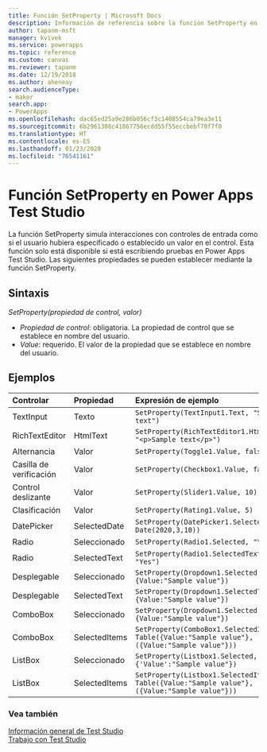```yaml
---
title: Función SetProperty | Microsoft Docs
description: Información de referencia sobre la función SetProperty en Power Apps Test Studio, incluida la sintaxis
author: tapanm-msft
manager: kvivek
ms.service: powerapps
ms.topic: reference
ms.custom: canvas
ms.reviewer: tapanm
ms.date: 12/19/2018
ms.author: aheneay
search.audienceType:
- maker
search.app:
- PowerApps
ms.openlocfilehash: dac65ed25a9e286b056cf3c1408554ca79ea3e11
ms.sourcegitcommit: 6b2961308c41867756ecdd55f55eccbebf70f7f0
ms.translationtype: HT
ms.contentlocale: es-ES
ms.lasthandoff: 01/23/2020
ms.locfileid: "76541161"
---
```

# <a name="setproperty-function-in-power-apps-test-studio"></a>Función SetProperty en Power Apps Test Studio

La función SetProperty simula interacciones con controles de entrada como si el usuario hubiera especificado o establecido un valor en el control. Esta función solo está disponible si está escribiendo pruebas en Power Apps Test Studio. Las siguientes propiedades se pueden establecer mediante la función SetProperty.

## <a name="syntax"></a>Sintaxis

*SetProperty(propiedad de control, valor)*

- *Propiedad de control*: obligatoria. La propiedad de control que se establece en nombre del usuario.
- *Value*: requerido. El valor de la propiedad que se establece en nombre del usuario. 

## <a name="examples"></a>Ejemplos

| Controlar   | Propiedad  | Expresión de ejemplo
| :- | :- | :-
| TextInput | Texto  | ```SetProperty(TextInput1.Text, "Sample text")```
| RichTextEditor    | HtmlText  | ```SetProperty(RichTextEditor1.HtmlText, "<p>Sample text</p>")```
| Alternancia    | Valor | ```SetProperty(Toggle1.Value, false)```
| Casilla de verificación  | Valor | ```SetProperty(Checkbox1.Value, false)```
| Control deslizante    | Valor | ```SetProperty(Slider1.Value, 10)```
| Clasificación    | Valor | ```SetProperty(Rating1.Value, 5)```
| DatePicker    | SelectedDate  | ```SetProperty(DatePicker1.SelectedDate, Date(2020,3,10))```
| Radio | Seleccionado  | ```SetProperty(Radio1.Selected, "Yes")```
| Radio | SelectedText | ```SetProperty(Radio1.SelectedText, "Yes")```
| Desplegable | Seleccionado | ```SetProperty(Dropdown1.Selected, {Value:"Sample value"})```
| Desplegable | SelectedText | ```SetProperty(Dropdown1.SelectedText, {Value:"Sample value"})```
| ComboBox | Seleccionado | ```SetProperty(Dropdown1.Selected, {Value:"Sample value"})```
| ComboBox | SelectedItems | ```SetProperty(ComboBox1.SelectedItems, Table({Value:"Sample value"},({Value:"Sample value"}))```
| ListBox | Seleccionado | ```SetProperty(Listbox1.Selected, {'Value':"Sample value"})```
| ListBox | SelectedItems | ```SetProperty(Listbox1.SelectedItems, Table({Value:"Sample value"},({Value:"Sample value"}))```

### <a name="see-also"></a>Vea también

[Información general de Test Studio](../test-studio.md) <br>
[Trabajo con Test Studio](../working-with-test-studio.md)